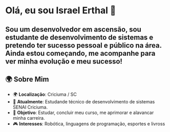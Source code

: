# Olá, eu sou Israel Erthal 👋

Sou um desenvolvedor em ascensão, sou estudante de desenvolvimento de sistemas e pretendo ter sucesso pessoal e público na área. Ainda estou começando, me acompanhe para ver minha evolução e meu sucesso!
---
## 🌍 Sobre Mim
- 🌍 **Localização**: Criciuma / SC
- 🎯 **Atualmente**: Estudande técnico de desenvolvimento de sistemas SENAI Criciuma.
- 🚀 **Objetivo**: Estudar, concluir meu curso, me aprimorar e alavancar minha carreira.
- 🎮 **Interesses**: Robótica, linguagens de programação, esportes e livross
